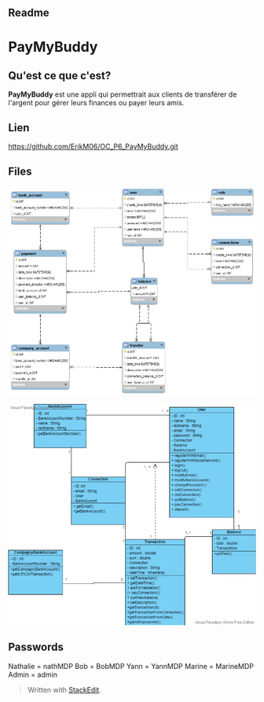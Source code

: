 ﻿## Readme

# PayMyBuddy
## Qu'est ce que c'est?
**PayMyBuddy** est une appli qui permettrait aux clients de transférer de l'argent pour gérer leurs finances ou payer leurs amis.

 ## Lien
 https://github.com/ErikM06/OC_P6_PayMyBuddy.git
 
## Files

![BDD diagram](diagrams/P6_DBB_Modele/P6_DBB_Modele.png)

![Class diagram](diagrams/P6_DBB_Modele/domaine_metier_P6.png)

## Passwords

Nathalie = nathMDP
Bob = BobMDP
Yann = YannMDP
Marine = MarineMDP
Admin = admin





> Written with [StackEdit](https://stackedit.io/).
